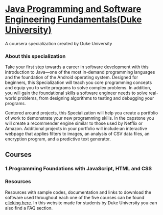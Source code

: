 <h1><a href="https://www.coursera.org/specializations/java-programming">Java Programming and Software Engineering Fundamentals(Duke University)</a></h1>
<p>A coursera specialization created by Duke University</p>
<h3>About this specialization</h3>
<p>Take your first step towards a career in software development with this introduction to Java—one of the most in-demand programming languages and the foundation of the Android operating system. Designed for beginners, this Specialization will teach you core programming concepts and equip you to write programs to solve complex problems. In addition, you will gain the foundational skills a software engineer needs to solve real-world problems, from designing algorithms to testing and debugging your programs.</p>
<p>Centered around projects, this Specialization will help you create a portfolio of work to demonstrate your new programming skills. In the capstone you will create a recommender engine similar to those used by Netflix or Amazon. Additional projects in your portfolio will include:an interactive webpage that applies filters to images, an analysis of CSV data files, an encryption program, and a predictive text generator.</p>

<h2>Courses</h2>
<h3>1.Programming Foundations with JavaScript, HTML and CSS</h3>

<h3>Resources</h3>
<p>Resources with sample codes, documentation and links to download the software used throughout each one of the five courses can be found <a href="https://www.dukelearntoprogram.com/index.php">clicking here</a>. In this website made for students by Duke University you can also find a FAQ section.</p>
